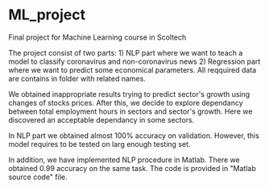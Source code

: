 # ML_project
Final project for Machine Learning course in Scoltech

The project consist of two parts: 1) NLP part where we want to teach a model to classify coronavirus and non-coronavirus news 2) Regression part where we want to predict some economical parameters. All reqquired data are contains in folder with related names.

We obtained inappropriate results trying to predict sector's growth using changes of stocks prices. After this, we decide to explore dependancy between total employment hours in sectors and sector's growth. Here we discovered an acceptable dependancy in some sectors.

In NLP part we obtained almost 100% accuracy on validation. However, this model requires to be tested on larg enough testing set.

In addition, we have implemented NLP procedure in Matlab. There we obtained 0.99 accuracy on the same task. The code is provided in "Matlab source code" file. 
